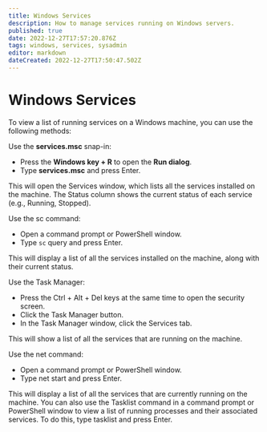 ```yaml
---
title: Windows Services
description: How to manage services running on Windows servers.
published: true
date: 2022-12-27T17:57:20.876Z
tags: windows, services, sysadmin
editor: markdown
dateCreated: 2022-12-27T17:50:47.502Z
---
```


# Windows Services

To view a list of running services on a Windows machine, you can use the following methods:

Use the **services.msc** snap-in:

- Press the **Windows key + R** to open the **Run dialog**.
- Type **services.msc** and press Enter.

This will open the Services window, which lists all the services installed on the machine. The Status column shows the current status of each service (e.g., Running, Stopped).

Use the sc command:

- Open a command prompt or PowerShell window.
- Type `sc` query and press Enter.

This will display a list of all the services installed on the machine, along with their current status.

Use the Task Manager:

- Press the Ctrl + Alt + Del keys at the same time to open the security screen.
- Click the Task Manager button.
- In the Task Manager window, click the Services tab.

This will show a list of all the services that are running on the machine.

Use the net command:

- Open a command prompt or PowerShell window.
- Type net start and press Enter.

This will display a list of all the services that are currently running on the machine.
You can also use the Tasklist command in a command prompt or PowerShell window to view a list of running processes and their associated services. To do this, type tasklist and press Enter.